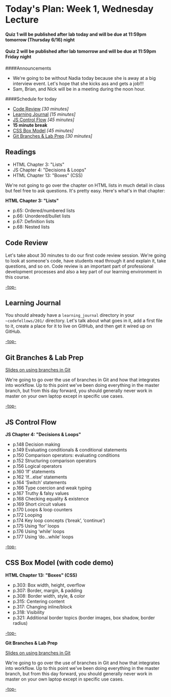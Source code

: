 <a id="top"></a>
# Today's Plan: Week 1, Wednesday Lecture

#### Quiz 1 will be published after lab today and will be due at 11:59pm tomorrow (Thursday 6/16) night

#### Quiz 2 will be published after lab tomorrow and will be due at 11:59pm Friday night

####Announcements

- We're going to be without Nadia today because she is away at a big interview event. Let's hope that she kicks ass and gets a job!!!
- Sam, Brian, and Nick will be in a meeting during the noon hour.

####Schedule for today

- [Code Review](#codereview) *[30 minutes]*
- [Learning Journal](#learningjournal) *[15 minutes]*
- [JS Control Flow](#control) *[45 minutes]*
- **15 minute break**
- [CSS Box Model](#box) *[45 minutes]*
- [Git Branches & Lab Prep](#git) *[30 minutes]*

## Readings

- HTML Chapter 3: "Lists"
- JS Chapter 4: "Decisions & Loops"
- HTML Chapter 13: "Boxes" (CSS)

We're not going to go over the chapter on HTML lists in much detail in class but feel free to ask questions. It's pretty easy. Here's what's in that chapter:

**HTML Chapter 3: "Lists"**

- p.65: Ordered/numbered lists
- p.66: Unordered/bullet lists
- p.67: Definition lists
- p.68: Nested lists

<a id="codereview"></a>
## **Code Review**

Let's take about 30 minutes to do our first code review session. We're going to look at someone's code, have students read through it and explain it, take questions, and so on. Code review is an important part of professional development processes and also a key part of our learning environment in this course.

[-top-](#top)

<a id="learningjournal"></a>
## Learning Journal

You should already have a `learning_journal` directory in your `~codefellows/201/` directory. Let's talk about what goes in it, add a first file to it, create a place for it to live on GitHub, and then get it wired up on GitHub.

[-top-](#top)

<a id="git"></a>
## Git Branches & Lab Prep

[Slides on using branches in Git](slides/git-branching.pdf)

We're going to go over the use of branches in Git and how that integrates into workflow. Up to this point we've been doing everything in the master branch, but from this day forward, you should generally never work in master on your own laptop except in specific use cases.

[-top-](#top)

<a id="control"></a>
## JS Control Flow

**JS Chapter 4: "Decisions & Loops"**

- p.148 	Decision making
- p.149 	Evaluating conditionals & conditional statements
- p.150 	Comparison operators: evaluating conditions
- p.152 	Structuring comparison operators
- p.156 	Logical operators
- p.160 	‘If’ statements
- p.162 	‘If...else’ statements
- p.164 	‘Switch’ statements
- p.166 	Type coercion and weak typing
- p.167 	Truthy & falsy values
- p.168 	Checking equality & existence
- p.169 	Short circuit values
- p.170 	Loops & loop counters
- p.172 	Looping
- p.174 	Key loop concepts (‘break’, ‘continue’)
- p.175 	Using ‘for’ loops
- p.176 	Using ‘while’ loops
- p.177 	Using ‘do...while’ loops

[-top-](#top)

<a id="box"></a>
## CSS Box Model (with code demo)

**HTML Chapter 13: "Boxes" (CSS)**

- p.303: Box width, height, overflow
- p.307: Border, margin, & padding
- p.308: Border width, style, & color
- p.315: Centering content
- p.317: Changing inline/block
- p.318: Visibility
- p.321: Additional border topics (border images, box shadow, border radius)

[-top-](#top)

**Git Branches & Lab Prep**

[Slides on using branches in Git](slides/git-branching.pdf)

We're going to go over the use of branches in Git and how that integrates into workflow. Up to this point we've been doing everything in the master branch, but from this day forward, you should generally never work in master on your own laptop except in specific use cases.

[-top-](#top)
